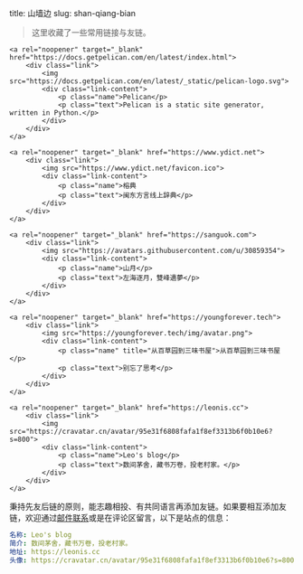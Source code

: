 title: 山墙边
slug: shan-qiang-bian

> 这里收藏了一些常用链接与友链。

<div class="links">

    <a rel="noopener" target="_blank" href="https://docs.getpelican.com/en/latest/index.html">
        <div class="link">
            <img src="https://docs.getpelican.com/en/latest/_static/pelican-logo.svg">
            <div class="link-content">
                <p class="name">Pelican</p>
                <p class="text">Pelican is a static site generator, written in Python.</p>
            </div>
        </div>
    </a>

    <a rel="noopener" target="_blank" href="https://www.ydict.net">
        <div class="link">
            <img src="https://www.ydict.net/favicon.ico">
            <div class="link-content">
                <p class="name">榕典
                <p class="text">闽东方言线上辞典</p>
            </div>
        </div>
    </a>

    <a rel="noopener" target="_blank" href="https://sanguok.com">
        <div class="link">
            <img src="https://avatars.githubusercontent.com/u/30859354">
            <div class="link-content">
                <p class="name">山月</p>
                <p class="text">左海逐月，雙峰遺夢</p>
            </div>
        </div>
    </a>

    <a rel="noopener" target="_blank" href="https://youngforever.tech">
        <div class="link">
            <img src="https://youngforever.tech/img/avatar.png">
            <div class="link-content">
                <p class="name" title="从百草园到三味书屋">从百草园到三味书屋</p>
                <p class="text">别忘了思考</p>
            </div>
        </div>
    </a>

    <a rel="noopener" target="_blank" href="https://leonis.cc">
        <div class="link">
            <img src="https://cravatar.cn/avatar/95e31f6808fafa1f8ef3313b6f0b10e6?s=800">
            <div class="link-content">
                <p class="name">Leo's blog</p>
                <p class="text">数间茅舍，藏书万卷，投老村家。</p>
            </div>
        </div>
    </a>
</div>

秉持先友后链的原则，能志趣相投、有共同语言再添加友链。如果要相互添加友链，欢迎通过[邮件联系](https://leonis/about.html)或是在评论区留言，以下是站点的信息：

```yaml
名称: Leo's blog
简介: 数间茅舍，藏书万卷，投老村家。
地址: https://leonis.cc
头像: https://cravatar.cn/avatar/95e31f6808fafa1f8ef3313b6f0b10e6?s=800
```